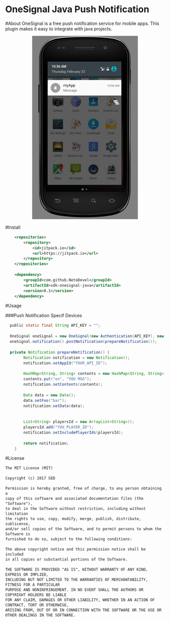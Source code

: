 # OneSignal Java Push Notification

#About
OneSignal is a free push notification service for mobile apps. 
This plugin makes it easy to integrate with java projects.

<p align="center">
  <img src="art/mob.png" alt="Push Notification" />
</p>

#Install

```xml
	<repositories>
		<repository>
		    <id>jitpack.io</id>
		    <url>https://jitpack.io</url>
		</repository>
	</repositories>

	<dependency>
	    <groupId>com.github.NetoDevel</groupId>
	    <artifactId>sdk-onesignal-java</artifactId>
	    <version>0.1</version>
	</dependency>

```
#Usage

###Push Notification Specif Devices
```java
  public static final String API_KEY = "";
  
  OneSignal oneSignal = new OneSignal(new Authentication(API_KEY), new ProdutionCommunicator());
  oneSignal.notification().postNotification(prepareNotification());
  
  private Notification prepareNotification() {
		Notification notification = new Notification();
		notification.setAppId("YOUR_API_ID");
		
		HashMap<String, String> contents = new HashMap<String, String>();
		contents.put("en", "YOU MSG");
		notification.setContents(contents);
		
		Data data = new Data();
		data.setFoo("bar");
		notification.setData(data);
		
		
		List<String> playersId = new ArrayList<String>();
		playersId.add("YOU_PLAYER_ID");
		notification.setIncludePlayerIds(playersId);
		
		return notification;
	}

```




#License

    The MIT License (MIT)

    Copyright (c) 2017 SED

    Permission is hereby granted, free of charge, to any person obtaining a 
    copy of this software and associated documentation files (the "Software"), 
    to deal in the Software without restriction, including without limitation 
    the rights to use, copy, modify, merge, publish, distribute, sublicense, 
    and/or sell copies of the Software, and to permit persons to whom the Software is 
    furnished to do so, subject to the following conditions:

    The above copyright notice and this permission notice shall be included 
    in all copies or substantial portions of the Software.

    THE SOFTWARE IS PROVIDED "AS IS", WITHOUT WARRANTY OF ANY KIND, EXPRESS OR IMPLIED, 
    INCLUDING BUT NOT LIMITED TO THE WARRANTIES OF MERCHANTABILITY, FITNESS FOR A PARTICULAR 
    PURPOSE AND NONINFRINGEMENT. IN NO EVENT SHALL THE AUTHORS OR COPYRIGHT HOLDERS BE LIABLE 
    FOR ANY CLAIM, DAMAGES OR OTHER LIABILITY, WHETHER IN AN ACTION OF CONTRACT, TORT OR OTHERWISE,
    ARISING FROM, OUT OF OR IN CONNECTION WITH THE SOFTWARE OR THE USE OR OTHER DEALINGS IN THE SOFTWARE.
